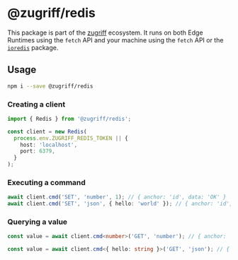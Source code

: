 # @zugriff/redis

This package is part of the [zugriff](https://zugriff.eu) ecosystem. It runs on both Edge Runtimes using the `fetch` API and your machine using the `fetch` API or the [`ioredis`](https://www.npmjs.com/package/ioredis) package.

## Usage

```zsh
npm i --save @zugriff/redis
```

### Creating a client

```ts
import { Redis } from '@zugriff/redis';

const client = new Redis(
  process.env.ZUGRIFF_REDIS_TOKEN || {
    host: 'localhost',
    port: 6379,
  }
);
```

### Executing a command

```ts
await client.cmd('SET', 'number', 1); // { anchor: 'id', data: 'OK' }
await client.cmd('SET', 'json', { hello: 'world' }); // { anchor: 'id', data: 'OK' }
```

### Querying a value

```ts
const value = await client.cmd<number>('GET', 'number'); // { anchor: 'id', data: 1 }
```

```ts
const value = await client.cmd<{ hello: string }>('GET', 'json'); // { anchor: 'id', data: { hello: 'world' } }
```
